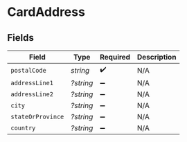 # CardAddress


## Fields

| Field              | Type               | Required           | Description        |
| ------------------ | ------------------ | ------------------ | ------------------ |
| `postalCode`       | *string*           | :heavy_check_mark: | N/A                |
| `addressLine1`     | *?string*          | :heavy_minus_sign: | N/A                |
| `addressLine2`     | *?string*          | :heavy_minus_sign: | N/A                |
| `city`             | *?string*          | :heavy_minus_sign: | N/A                |
| `stateOrProvince`  | *?string*          | :heavy_minus_sign: | N/A                |
| `country`          | *?string*          | :heavy_minus_sign: | N/A                |